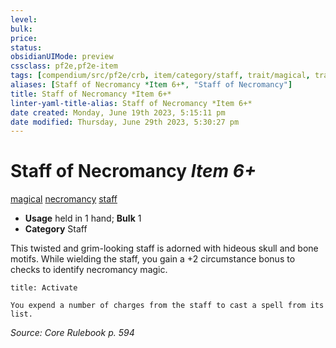 ```yaml
---
level:
bulk:
price:
status:
obsidianUIMode: preview
cssclass: pf2e,pf2e-item
tags: [compendium/src/pf2e/crb, item/category/staff, trait/magical, trait/necromancy, trait/staff]
aliases: [Staff of Necromancy *Item 6+*, "Staff of Necromancy"]
title: Staff of Necromancy *Item 6+*
linter-yaml-title-alias: Staff of Necromancy *Item 6+*
date created: Monday, June 19th 2023, 5:15:11 pm
date modified: Thursday, June 29th 2023, 5:30:27 pm
---
```


# Staff of Necromancy *Item 6+*

[magical](rules/traits/magical.md) [necromancy](rules/traits/necromancy.md) [staff](rules/traits/staff.md)  

- **Usage** held in 1 hand; **Bulk** 1
- **Category** Staff

This twisted and grim-looking staff is adorned with hideous skull and bone motifs. While wielding the staff, you gain a +2 circumstance bonus to checks to identify necromancy magic.

```ad-embed-ability
title: Activate

You expend a number of charges from the staff to cast a spell from its list.
```

*Source: Core Rulebook p. 594*
